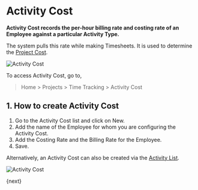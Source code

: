 <!-- add-breadcrumbs -->
# Activity Cost

**Activity Cost records the per-hour billing rate and costing rate of an Employee against a particular Activity Type.**

The system pulls this rate while making Timesheets. It is used to determine the [Project Cost](/docs/user/manual/en/projects/project-costing).

<img class="screenshot" alt="Activity Cost" src="{{docs_base_url}}/v12/assets/img/project/projects-activity-cost.png">

To access Activity Cost, go to,

> Home > Projects > Time Tracking > Activity Cost

## 1. How to create Activity Cost

  1. Go to the Activity Cost list and click on New.
  2. Add the name of the Employee for whom you are configuring the Activity Cost.
  3. Add the Costing Rate and the Billing Rate for the Employee.
  3. Save.

Alternatively, an Activity Cost can also be created via the [Activity List](/docs/user/manual/en/projects/activity-type).

<img class="screenshot" alt="Activity Cost" src="{{docs_base_url}}/v12/assets/img/project/projects-activity-cost-activity-type.png">

{next}
